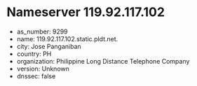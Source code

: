 # Nameserver 119.92.117.102

* as_number: 9299
* name: 119.92.117.102.static.pldt.net.
* city: Jose Panganiban
* country: PH
* organization: Philippine Long Distance Telephone Company
* version: Unknown
* dnssec: false
